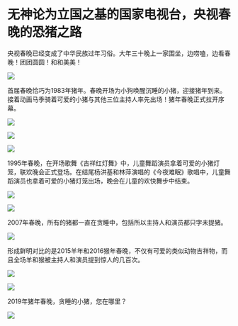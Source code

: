 # 无神论为立国之基的国家电视台，央视春晚的恐猪之路

央视春晚已经变成了中华民族过年习俗。大年三十晚上一家围坐，边唠嗑，边看春晚！团团圆圆！和和美美！

![](https://img.hacpai.com/e/e0edb014f464427e90bea931e8415b31.jpeg)





首届春晚恰巧为1983年猪年。春晚开场为小狗唤醒沉睡的小猪，迎接猪年到来。接着动画马季骑着可爱的小猪与其他三位主持人率先出场！猪年春晚正式拉开序幕。

![](https://img.hacpai.com/e/87eba9c1f20240e69bda605bb96cdb2f.jpeg)

![](https://img.hacpai.com/e/c2d329e83c6e4fa1a252f369092531a6.jpeg)

![](https://img.hacpai.com/e/375819810a1b4c9b9b981e37b4377060.jpeg)





1995年春晚，在开场歌舞《吉祥红灯舞》中，儿童舞蹈演员拿着可爱的小猪灯笼，联欢晚会正式登场。在结尾杨洪基和林萍演唱的《今夜难眠》歌唱中，儿童舞蹈演员也拿着可爱的小猪灯笼出场，晚会在儿童的欢快舞步中结束。





![](https://img.hacpai.com/e/b7a812387f27420d94bb91bc581b8f95.jpeg)

![](https://img.hacpai.com/e/458f0d0b741c460c87b1b60506201104.jpeg)





2007年春晚，所有的猪都一直在贪睡中，包括所以主持人和演员都只字未提猪。

![](https://img.hacpai.com/e/375660194c914e359a6fd5fbf73ac031.jpeg)





形成鲜明对比的是2015羊年和2016猴年春晚，不仅有可爱的类似动物吉祥物，而且全场羊和猴被主持人和演员提到惊人的几百次。



![](https://img.hacpai.com/e/e8655289e7074b579a68ab957e7bb9bb.jpeg)

![](https://img.hacpai.com/e/39b7a21866a74fcd96bd717d8484d437.jpeg)





2019年猪年春晚，贪睡的小猪，您在哪里？



![](https://img.hacpai.com/e/cafa88a9560b46d1bec7d9b73d87c571.jpeg)
